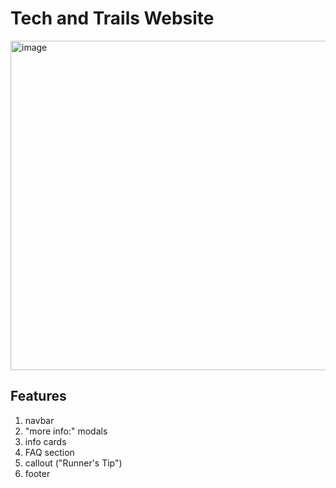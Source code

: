 # Tech and Trails Website

<img width="527" alt="image" src="https://github.com/user-attachments/assets/9f1b958c-c199-4f53-986f-b92555060176" />

## Features

1. navbar
2. "more info:" modals
3. info cards
4. FAQ section
5. callout ("Runner's Tip")
6. footer
